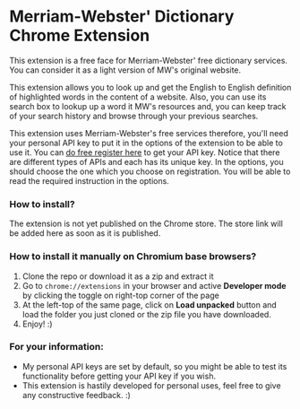 # Merriam-Webster' Dictionary Chrome Extension

This extension is a free face for Merriam-Webster' free dictionary services. You can consider it as a light version of
MW's original website.

This extension allows you to look up and get the English to English definition of highlighted words in the content of a
website. Also, you can use its search box to lookup up a word it MW's resources and, you can keep track of your search
history and browse through your previous searches.

This extension uses Merriam-Webster's free services therefore, you'll need your personal API key to put it in the
options of the extension to be able to use it. You can [do free register here](https://dictionaryapi.com/register/index)
to get your API key. Notice that there are different types of APIs and each has its unique key. In the options, you
should choose the one which you choose on registration.
You will be able to read the required instruction in the options.

### How to install?

The extension is not yet published on the Chrome store. The store link will be added here as soon as it is published.

### How to install it manually on Chromium base browsers?

1. Clone the repo or download it as a zip and extract it
2. Go to `chrome://extensions` in your browser and active **Developer mode** by clicking the
   toggle on right-top corner of the page
3. At the left-top of the same page, click on **Load unpacked** button and load the folder you just cloned or the zip
   file you have downloaded.
4. Enjoy! :)

### For your information:

- My personal API keys are set by default, so you might be able to test its functionality before getting your API key if
  you wish.
- This extension is hastily developed for personal uses, feel free to give any constructive feedback. :)

